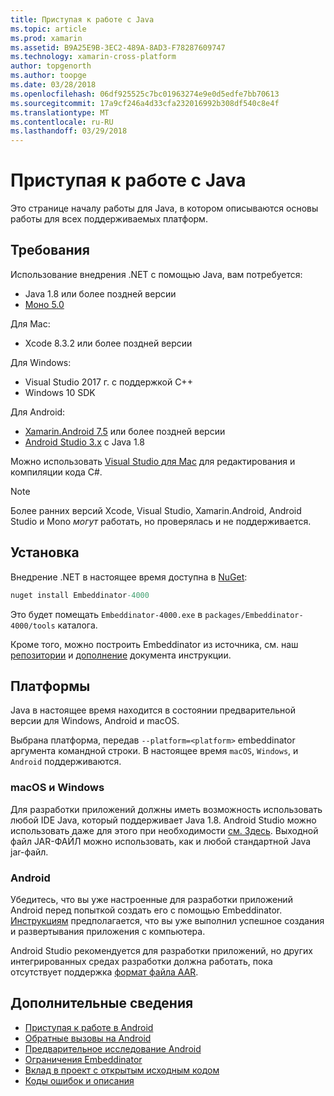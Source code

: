 ```yaml
---
title: Приступая к работе с Java
ms.topic: article
ms.prod: xamarin
ms.assetid: B9A25E9B-3EC2-489A-8AD3-F78287609747
ms.technology: xamarin-cross-platform
author: topgenorth
ms.author: toopge
ms.date: 03/28/2018
ms.openlocfilehash: 06df925525c7bc01963274e9e0d5edfe7bb70613
ms.sourcegitcommit: 17a9cf246a4d33cfa232016992b308df540c8e4f
ms.translationtype: MT
ms.contentlocale: ru-RU
ms.lasthandoff: 03/29/2018
---
```

# <a name="getting-started-with-java"></a>Приступая к работе с Java


Это странице началу работы для Java, в котором описываются основы работы для всех поддерживаемых платформ.

## <a name="requirements"></a>Требования

Использование внедрения .NET с помощью Java, вам потребуется:

* Java 1.8 или более поздней версии
* [Моно 5.0](http://www.mono-project.com/download/)

Для Mac:
* Xcode 8.3.2 или более поздней версии

Для Windows:
* Visual Studio 2017 г. с поддержкой C++
* Windows 10 SDK

Для Android:
* [Xamarin.Android 7.5](https://www.visualstudio.com/xamarin/) или более поздней версии
* [Android Studio 3.x](https://developer.android.com/studio/index.html) с Java 1.8

Можно использовать [Visual Studio для Mac](https://www.visualstudio.com/vs/visual-studio-mac/) для редактирования и компиляции кода C#.

> [!NOTE]
> Более ранних версий Xcode, Visual Studio, Xamarin.Android, Android Studio и Mono _могут_ работать, но проверялась и не поддерживается.

## <a name="installation"></a>Установка

Внедрение .NET в настоящее время доступна в [NuGet](https://www.nuget.org/packages/Embeddinator-4000/):

```csharp
nuget install Embeddinator-4000
```
Это будет помещать `Embeddinator-4000.exe` в `packages/Embeddinator-4000/tools` каталога.

Кроме того, можно построить Embeddinator из источника, см. наш [репозитории](https://github.com/mono/Embeddinator-4000/) и [дополнение](https://github.com/mono/Embeddinator-4000/blob/master/docs/Contributing.md) документа инструкции.

## <a name="platforms"></a>Платформы

Java в настоящее время находится в состоянии предварительной версии для Windows, Android и macOS.

Выбрана платформа, передав `--platform=<platform>` embeddinator аргумента командной строки. В настоящее время `macOS`, `Windows`, и `Android` поддерживаются.

### <a name="macos-and-windows"></a>macOS и Windows

Для разработки приложений должны иметь возможность использовать любой IDE Java, который поддерживает Java 1.8. Android Studio можно использовать даже для этого при необходимости [см. Здесь](https://stackoverflow.com/questions/16626810/can-android-studio-be-used-to-run-standard-java-projects). Выходной файл JAR-ФАЙЛ можно использовать, как и любой стандартной Java jar-файл.

### <a name="android"></a>Android

Убедитесь, что вы уже настроенные для разработки приложений Android перед попыткой создать его с помощью Embeddinator. [Инструкциям](~/tools/dotnet-embedding/get-started/java/android.md) предполагается, что вы уже выполнил успешное создания и развертывания приложения с компьютера.

Android Studio рекомендуется для разработки приложений, но других интегрированных средах разработки должна работать, пока отсутствует поддержка [формат файла AAR](https://developer.android.com/studio/projects/android-library.html).

## <a name="further-reading"></a>Дополнительные сведения

* [Приступая к работе в Android](~/tools/dotnet-embedding/get-started/java/android.md)
* [Обратные вызовы на Android](~/tools/dotnet-embedding/android/callbacks.md)
* [Предварительное исследование Android](~/tools/dotnet-embedding/android/index.md)
* [Ограничения Embeddinator](~/tools/dotnet-embedding/limitations.md)
* [Вклад в проект с открытым исходным кодом](https://github.com/mono/Embeddinator-4000/blob/master/docs/Contributing.md)
* [Коды ошибок и описания](~/tools/dotnet-embedding/errors.md)
